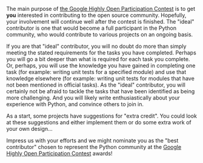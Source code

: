 The main purpose of [the Google Highly Open Participation Contest](http://code.google.com/opensource/ghop/2007-8) is to get **you** interested in contributing to the open source community.  Hopefully, your involvement will continue well after the contest is finished.  The "ideal" contributor is one that would become a full participant in the Python community, who would contribute to various projects on an ongoing basis.

If you are that "ideal" contributor, you will no doubt do more than simply meeting the stated requirements for the tasks you have completed.  Perhaps you will go a bit deeper than what is required for each task you complete.  Or, perhaps, you will use the knowledge you have gained in completing one task (for example: writing unit tests for a specified module) and use that knowledge elsewhere (for example: writing unit tests for modules that have not been mentioned in official tasks).  As the "ideal" contributor, you will certainly not be afraid to tackle the tasks that have been identified as being more challenging.  And you will likely write enthusiastically about your experience with Python, and convince others to join in.

As a start, some projects have suggestions for "extra credit".  You could look at these suggestions and either implement them or do some extra work of your own design...

Impress us with your efforts and we might nominate you as the "best contributor" chosen to represent the Python community at the [Google Highly Open Participation Contest](http://code.google.com/opensource/ghop/2007-8) awards!